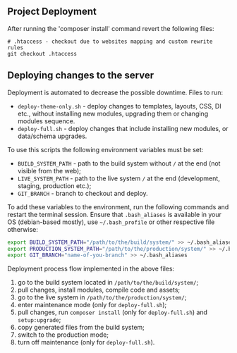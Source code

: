 ## Project Deployment ##
After running the 'composer install' command revert the following files:

```
# .htaccess - checkout due to websites mapping and custom rewrite rules
git checkout .htaccess
```

## Deploying changes to the server ##

Deployment is automated to decrease the possible downtime. Files to run:
- `deploy-theme-only.sh` - deploy changes to templates, layouts, CSS, DI etc., without installing new modules, upgrading them or changing modules sequence.
- `deploy-full.sh` - deploy changes that include installing new modules, or data/schema upgrades.


To use this scripts the following environment variables must be set:
- `BUILD_SYSTEM_PATH` - path to the build system without `/` at the end (not visible from the web);
- `LIVE_SYSTEM_PATH` - path to the live system `/` at the end (development, staging, production etc.);
- `GIT_BRANCH` - branch to checkout and deploy.


To add these variables to the environment, run the following commands and restart the terminal session. Ensure that
`.bash_aliases` is available in your OS (debian-based mostly), use `~/.bash_profile` or other respective file otherwise:

```bash
export BUILD_SYSTEM_PATH="/path/to/the/build/system/" >> ~/.bash_aliases
export PRODUCTION_SYSTEM_PATH="/path/to/the/production/system/" >> ~/.bash_aliases
export GIT_BRANCH="name-of-you-branch" >> ~/.bash_aliases
```

Deployment process flow implemented in the above files:

1) go to the build system located in `/path/to/the/build/system/`;
2) pull changes, install modules, compile code and assets;
3) go to the live system in `/path/to/the/production/system/`;
4) enter maintenance mode (only for `deploy-full.sh`);
5) pull changes, run `composer install` (only for `deploy-full.sh`) and `setup:upgrade`;
6) copy generated files from the build system;
7) switch to the production mode;
8) turn off maintenance (only for `deploy-full.sh`).
